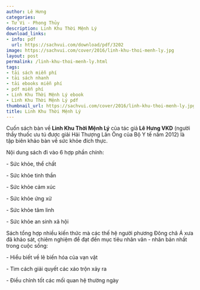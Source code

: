 ```yaml
---
author: Lê Hưng
categories:
- Tử Vi - Phong Thủy
description: Linh Khu Thời Mệnh Lý
download_links:
- info: pdf
  url: https://sachvui.com/download/pdf/3202
image: https://sachvui.com/cover/2016/linh-khu-thoi-menh-ly.jpg
layout: post
permalink: /linh-khu-thoi-menh-ly.html
tags:
- tải sách miễn phí
- tải sách nhanh
- tải ebooks miễn phí
- pdf miễn phí
- Linh Khu Thời Mệnh Lý ebook
- Linh Khu Thời Mệnh Lý pdf
thumbnail_url: https://sachvui.com/cover/2016/linh-khu-thoi-menh-ly.jpg
title: Linh Khu Thời Mệnh Lý
---
```


 <div class="item-desc text-justify"> <p>Cuốn sách bàn về <strong>Linh Khu Thời Mệnh Lý</strong> của tác giả<strong> Lê Hưng VKD</strong> (người thầy thuốc ưu tú được giải Hải Thượng Lãn Ông của Bộ Y tế năm 2012) là tập biên khảo bàn về sức khỏe đích thực.</p><p>Nội dung sách đi vào 6 hợp phần chính:</p><p>- Sức khỏe, thể chất</p><p>- Sức khỏe tinh thần</p><p>- Sức khỏe cảm xúc</p><p>- Sức khỏe ứng xử</p><p>- Sức khỏe tâm linh</p><p>- Sức khỏe an sinh xã hội</p><p>Sách tổng hợp nhiều kiến thức mà các thế hệ người phương Đông châ Á xưa đã khảo sát, chiêm nghiệm để đạt đến mục tiêu nhân văn - nhân bản nhất trong cuộc sống:</p><p>- Hiểu biết về lẽ biến hóa của vạn vật</p><p>- Tìm cách giải quyết các xáo trộn xảy ra</p><p>- Điều chỉnh tốt các mối quan hệ thường ngày</p> </div>